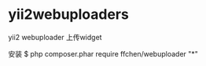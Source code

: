 # yii2webuploaders
yii2 webuploader 上传widget 

安装
$ php composer.phar require ffchen/webuploader "*"
